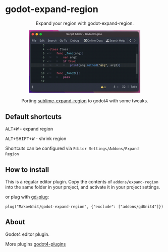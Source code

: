 # godot-expand-region

<p align="center">Expand your region with godot-expand-region.</p>

<p align="center"><img src="https://github.com/MakovWait/godot-expand-region/blob/main/assets/expand-region.gif" width="70%"/></p>

<p align="center">Porting <a href="https://github.com/aronwoost/sublime-expand-region">sublime-expand-region</a> to godot4 with some tweaks.</p>

Default shortcuts
--
<kbd>ALT+W</kbd> - expand region

<kbd>ALT+SHIFT+W</kbd> - shrink region

Shortcuts can be configured via <code>Editor Settings/Addons/Expand Region</code>

How to install
-----------------

This is a regular editor plugin.
Copy the contents of `addons/expand-region` into the same folder in your project, and activate it in your project settings.

or plug with <a href="https://github.com/imjp94/gd-plug">gd-plug</a>:
```gdscript
plug("MakovWait/godot-expand-region", {"exclude": ["addons/gdUnit4"]})
```

About
-----------

Godot4 editor plugin. 

More plugins <a href="https://github.com/MakovWait/godot4-plugins">godot4-plugins</a>
